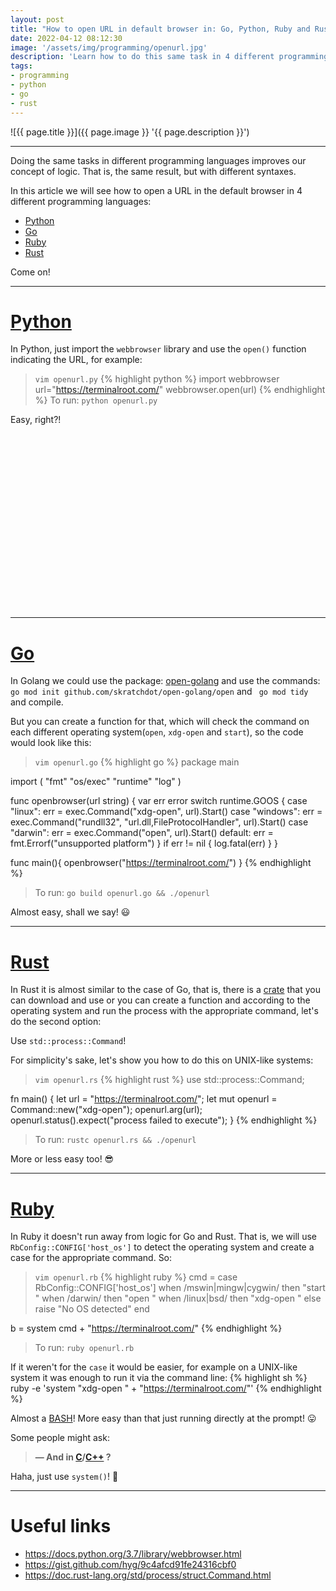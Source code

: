 ```yaml
---
layout: post
title: "How to open URL in default browser in: Go, Python, Ruby and Rust"
date: 2022-04-12 08:12:30
image: '/assets/img/programming/openurl.jpg'
description: 'Learn how to do this same task in 4 different programming languages.'
tags:
- programming
- python
- go
- rust
---
```


![{{ page.title }}]({{ page.image }} '{{ page.description }}')

---

Doing the same tasks in different programming languages improves our concept of logic. That is, the same result, but with different syntaxes.

In this article we will see how to open a URL in the default browser in 4 different programming languages:
+ [Python](https://terminalroot.com/tags#python)
+ [Go](https://terminalroot.com/tags#go)
+ [Ruby](https://terminalroot.com/tags#ruby)
+ [Rust](https://terminalroot.com/tags#rust)

Come on!

---

# [Python](https://terminalroot.com/tags#python)
In Python, just import the `webbrowser` library and use the `open()` function indicating the URL, for example:

> `vim openurl.py`
{% highlight python %}
import webbrowser
url="https://terminalroot.com/"
webbrowser.open(url)
{% endhighlight %}
> To run: `python openurl.py`

Easy, right?!


<!-- SQUARE - GAMES ROOT -->
<script async src="//pagead2.googlesyndication.com/pagead/js/adsbygoogle.js"></script>
<ins class="adsbygoogle"
style="display:inline-block;width:336px;height:280px"
data-ad-client="ca-pub-2838251107855362"
data-ad-slot="5351066970"></ins>
<script>
(adsbygoogle = window.adsbygoogle || []).push({});
</script>

---

# [Go](https://terminalroot.com/tags#go)
In Golang we could use the package: [open-golang](https://github.com/skratchdot/open-golang) and use the commands: `go mod init github.com/skratchdot/open-golang/open` and ` go mod tidy` and compile.

But you can create a function for that, which will check the command on each different operating system(`open`, `xdg-open` and `start`), so the code would look like this:

> `vim openurl.go`
{% highlight go %}
package main

import (
  "fmt"
  "os/exec"
  "runtime"
  "log"
)

func openbrowser(url string) {
  var err error
  switch runtime.GOOS {
  case "linux":
    err = exec.Command("xdg-open", url).Start()
  case "windows":
    err = exec.Command("rundll32", "url.dll,FileProtocolHandler", url).Start()
  case "darwin":
    err = exec.Command("open", url).Start()
  default:
    err = fmt.Errorf("unsupported platform")
  }
  if err != nil {
    log.fatal(err)
  }
}

func main(){
  openbrowser("https://terminalroot.com/")
}
{% endhighlight %}
> To run: `go build openurl.go && ./openurl`

Almost easy, shall we say! 😃

---

# [Rust](https://terminalroot.com/tags#rust)
In Rust it is almost similar to the case of Go, that is, there is a [crate](https://github.com/amodm/webbrowser-rs) that you can download and use or you can create a function and according to the operating system and run the process with the appropriate command, let's do the second option:

Use `std::process::Command`!

For simplicity's sake, let's show you how to do this on UNIX-like systems:

> `vim openurl.rs`
{% highlight rust %}
use std::process::Command;

fn main() {
    let url = "https://terminalroot.com/";
    let mut openurl = Command::new("xdg-open");
    openurl.arg(url);
    openurl.status().expect("process failed to execute");
}
{% endhighlight %}
> To run: `rustc openurl.rs && ./openurl`

More or less easy too! 😎

---

# [Ruby](https://terminalroot.com/tags#ruby)
In Ruby it doesn't run away from logic for Go and Rust. That is, we will use `RbConfig::CONFIG['host_os']` to detect the operating system and create a case for the appropriate command. So:

> `vim openurl.rb`
{% highlight ruby %}
cmd = case RbConfig::CONFIG['host_os']
  when /mswin|mingw|cygwin/ then "start "
  when /darwin/ then "open "
  when /linux|bsd/ then "xdg-open "
  else raise "No OS detected"
end
    
b = system cmd + "https://terminalroot.com/"
{% endhighlight %}
> To run: `ruby openurl.rb`

If it weren't for the `case` it would be easier, for example on a UNIX-like system it was enough to run it via the command line:
{% highlight sh %}
ruby -e 'system "xdg-open " + "https://terminalroot.com/"'
{% endhighlight %}

Almost a [BASH](https://terminalroot.com/shell)! More easy than that just running directly at the prompt! 😛

Some people might ask:
> **— And in [C](https://terminalroot.com/linguagemc)/[C++](https://terminalroot.com/tags#cpp) ?**

Haha, just use `system()`! 🍺

---

# Useful links
+ <https://docs.python.org/3.7/library/webbrowser.html>
+ <https://gist.github.com/hyg/9c4afcd91fe24316cbf0>
+ <https://doc.rust-lang.org/std/process/struct.Command.html>

